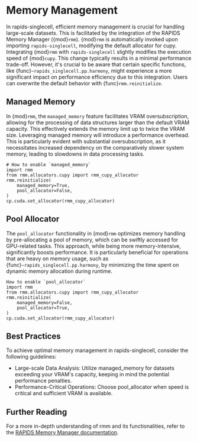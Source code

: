 # Memory Management

In rapids-singlecell, efficient memory management is crucial for handling large-scale datasets. This is facilitated by the integration of the RAPIDS Memory Manager ({mod}`rmm`). {mod}`rmm` is automatically invoked upon importing `rapids-singlecell`, modifying the default allocator for cupy. Integrating {mod}`rmm` with `rapids-singlecell` slightly modifies the execution speed of {mod}`cupy`. This change typically results in a minimal performance trade-off. However, it's crucial to be aware that certain specific functions, like {func}`~rapids_singlecell.pp.harmony`, might experience a more significant impact on performance efficiency due to this integration. Users can overwrite the default behavior with {func}`rmm.reinitialize`.

## Managed Memory

In {mod}`rmm`, the `managed_memory` feature facilitates VRAM oversubscription, allowing for the processing of data structures larger than the default VRAM capacity. This effectively extends the memory limit up to twice the VRAM size. Leveraging managed memory will introduce a performance overhead. This is particularly evident with substantial oversubscription, as it necessitates increased dependency on the comparatively slower system memory, leading to slowdowns in data processing tasks.

```
# How to enable `managed_memory`
import rmm
from rmm.allocators.cupy import rmm_cupy_allocator
rmm.reinitialize(
    managed_memory=True,
    pool_allocator=False,
)
cp.cuda.set_allocator(rmm_cupy_allocator)
```

## Pool Allocator

The `pool_allocator` functionality in {mod}`rmm` optimizes memory handling by pre-allocating a pool of memory, which can be swiftly accessed for GPU-related tasks. This approach, while being more memory-intensive, significantly boosts performance. It is particularly beneficial for operations that are heavy on memory usage, such as {func}`~rapids_singlecell.pp.harmony`, by minimizing the time spent on dynamic memory allocation during runtime.

```
How to enable `pool_allocator`
import rmm
from rmm.allocators.cupy import rmm_cupy_allocator
rmm.reinitialize(
    managed_memory=False,
    pool_allocator=True,
)
cp.cuda.set_allocator(rmm_cupy_allocator)
```

## Best Practices
To achieve optimal memory management in rapids-singlecell, consider the following guidelines:

* Large-scale Data Analysis: Utilize managed_memory for datasets exceeding your VRAM's capacity, keeping in mind the potential performance penalties.
* Performance-Critical Operations: Choose pool_allocator when speed is critical and sufficient VRAM is available.

## Further Reading
For a more in-depth understanding of rmm and its functionalities, refer to the [RAPIDS Memory Manager documentation](https://docs.rapids.ai/api/rmm/stable/python/).

